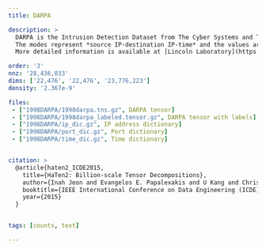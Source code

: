 ```yaml
---
title: DARPA 

description: >
  DARPA is the Intrusion Detection Dataset from The Cyber Systems and Technology Group of MIT Lincoln Laboratory.
  The modes represent *source IP-destination IP-time* and the values are the number of packets.
  More detailed information is available at [Lincoln Laboratory](https://www.ll.mit.edu/r-d/datasets/1998-darpa-intrusion-detection-evaluation-dataset) and at [HaTen](https://datalab.snu.ac.kr/haten2/).

order: '3'
nnz: '28,436,033'
dims: ['22,476', '22,476', '23,776,223']
density: '2.367e-9'

files:
 - ["1998DARPA/1998darpa.tns.gz", DARPA tensor]
 - ["1998DARPA/1998darpa_labeled.tensor.gz", DARPA tensor with labels]
 - ["1998DARPA/ip_dic.gz", IP address dictionary]
 - ["1998DARPA/port_dic.gz", Port dictionary]
 - ["1998DARPA/time_dic.gz", Time dictionary]


citation: >
  @article{haten2_ICDE2015,
    title={HaTen2: Billion-scale Tensor Decompositions},
    author={Inah Jeon and Evangelos E. Papalexakis and U Kang and Christos Faloutsos},
    booktitle={IEEE International Conference on Data Engineering (ICDE)},
    year={2015}
  }


tags: [counts, text]

---
```

